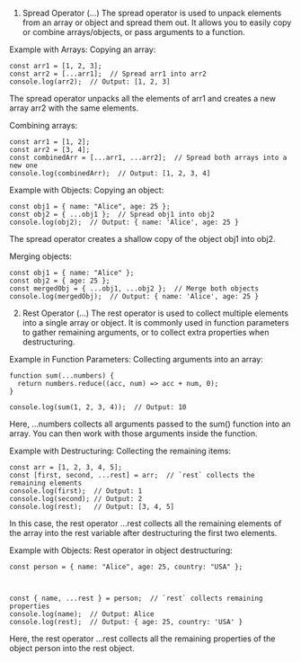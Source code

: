 1. Spread Operator (...)
The spread operator is used to unpack elements from an array or object and spread them out. It allows you to easily copy or combine arrays/objects, or pass arguments to a function.

Example with Arrays:
Copying an array:
```
const arr1 = [1, 2, 3];
const arr2 = [...arr1];  // Spread arr1 into arr2
console.log(arr2);  // Output: [1, 2, 3]
```

The spread operator unpacks all the elements of arr1 and creates a new array arr2 with the same elements.

Combining arrays:
```
const arr1 = [1, 2];
const arr2 = [3, 4];
const combinedArr = [...arr1, ...arr2];  // Spread both arrays into a new one
console.log(combinedArr);  // Output: [1, 2, 3, 4]
```

Example with Objects:
Copying an object:
```
const obj1 = { name: "Alice", age: 25 };
const obj2 = { ...obj1 };  // Spread obj1 into obj2
console.log(obj2);  // Output: { name: 'Alice', age: 25 }
```
The spread operator creates a shallow copy of the object obj1 into obj2.

Merging objects:
```
const obj1 = { name: "Alice" };
const obj2 = { age: 25 };
const mergedObj = { ...obj1, ...obj2 };  // Merge both objects
console.log(mergedObj);  // Output: { name: 'Alice', age: 25 }
```
 

2. Rest Operator (...)
The rest operator is used to collect multiple elements into a single array or object. It is commonly used in function parameters to gather remaining arguments, or to collect extra properties when destructuring.

Example in Function Parameters:
Collecting arguments into an array:
```
function sum(...numbers) {
  return numbers.reduce((acc, num) => acc + num, 0);
}

console.log(sum(1, 2, 3, 4));  // Output: 10
```
Here, ...numbers collects all arguments passed to the sum() function into an array. You can then work with those arguments inside the function.

Example with Destructuring:
Collecting the remaining items:
```
const arr = [1, 2, 3, 4, 5];
const [first, second, ...rest] = arr;  // `rest` collects the remaining elements
console.log(first);  // Output: 1
console.log(second); // Output: 2
console.log(rest);   // Output: [3, 4, 5]
```
In this case, the rest operator ...rest collects all the remaining elements of the array into the rest variable after destructuring the first two elements.

Example with Objects:
Rest operator in object destructuring:
```
const person = { name: "Alice", age: 25, country: "USA" };



const { name, ...rest } = person;  // `rest` collects remaining properties
console.log(name);  // Output: Alice
console.log(rest);  // Output: { age: 25, country: 'USA' }
```
Here, the rest operator ...rest collects all the remaining properties of the object person into the rest object.
 
